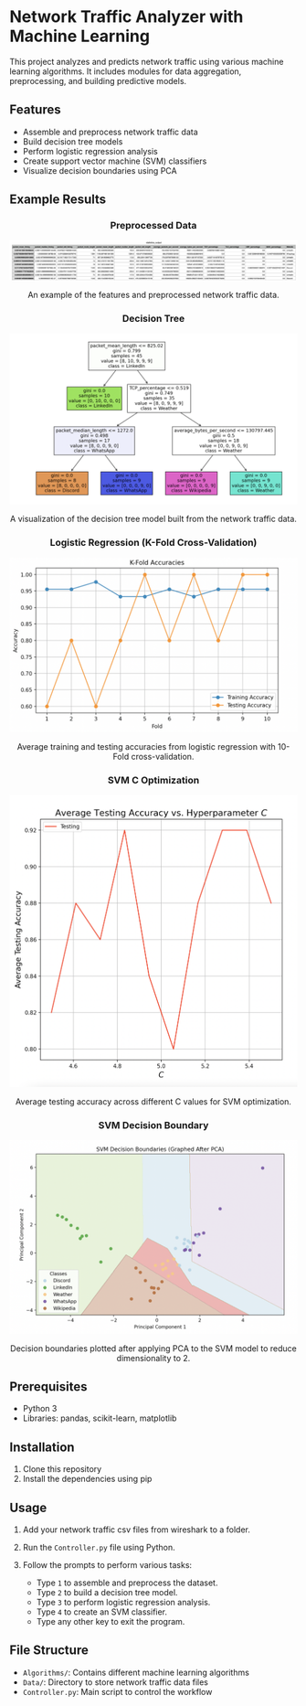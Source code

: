 # Network Traffic Analyzer with Machine Learning

This project analyzes and predicts network traffic using various machine learning algorithms. It includes modules for data aggregation, preprocessing, and building predictive models.

## Features

- Assemble and preprocess network traffic data
- Build decision tree models
- Perform logistic regression analysis
- Create support vector machine (SVM) classifiers
- Visualize decision boundaries using PCA

## Example Results

<center>

### Preprocessed Data

![Preprocessed Data](Examples/Preprocessed_Data.png)

An example of the features and preprocessed network traffic data.

### Decision Tree

![Decision Tree](Examples/Decision_Tree.png)

A visualization of the decision tree model built from the network traffic data.

### Logistic Regression (K-Fold Cross-Validation)

![Logistic Regression (K-Fold Cross-Validation)](Examples/Logistic_Regression_K-Fold.png)

Average training and testing accuracies from logistic regression with 10-Fold cross-validation.

### SVM C Optimization

![SVM C Optimization](Examples/SVM_C_Optimization.png)

Average testing accuracy across different C values for SVM optimization.

### SVM Decision Boundary

![SVM Decision Boundary](Examples/SVM_Decision_Boundary.png)

Decision boundaries plotted after applying PCA to the SVM model to reduce dimensionality to 2.

</center>

## Prerequisites

- Python 3
- Libraries: pandas, scikit-learn, matplotlib

## Installation

1. Clone this repository
2. Install the dependencies using pip

## Usage

1. Add your network traffic csv files from wireshark to a folder.
2. Run the `Controller.py` file using Python.
3. Follow the prompts to perform various tasks:

   - Type `1` to assemble and preprocess the dataset.
   - Type `2` to build a decision tree model.
   - Type `3` to perform logistic regression analysis.
   - Type `4` to create an SVM classifier.
   - Type any other key to exit the program.

## File Structure

- `Algorithms/`: Contains different machine learning algorithms
- `Data/`: Directory to store network traffic data files
- `Controller.py`: Main script to control the workflow

